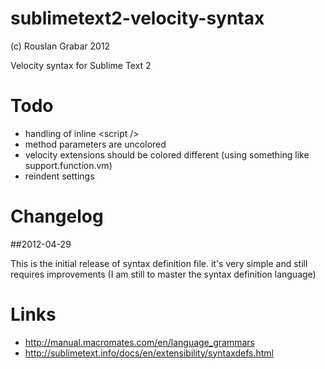 # sublimetext2-velocity-syntax
(c) Rouslan Grabar 2012

Velocity syntax for Sublime Text 2

# Todo

* handling of inline &lt;script /&gt;
* method parameters are uncolored
* velocity extensions should be colored different (using something like support.function.vm)   
* reindent settings

# Changelog

##2012-04-29

This is the initial release of syntax definition file. it's very simple and still requires improvements (I am still to master the syntax definition language)

# Links

* http://manual.macromates.com/en/language_grammars
* http://sublimetext.info/docs/en/extensibility/syntaxdefs.html

